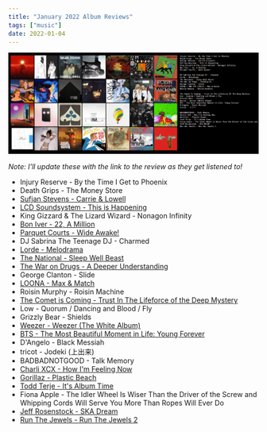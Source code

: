 ```yaml
---
title: "January 2022 Album Reviews"
tags: ["music"]
date: 2022-01-04
---
```


![album cover for mikgazer vol. 1](/images/januaryalbums.jpg#centerbig)

_Note: I'll update these with the link to the review as they get listened to!_

- Injury Reserve - By the Time I Get to Phoenix
- Death Grips - The Money Store
- [Sufjan Stevens - Carrie & Lowell](/posts/carrie-and-lowell-review)
- [LCD Soundsystem - This is Happening](/posts/this-is-happening-review)
- King Gizzard & The Lizard Wizard - Nonagon Infinity
- [Bon Iver - 22, A Million](/posts/twenty-two-million)
- [Parquet Courts - Wide Awake!](/posts/wide-awake-review)
- DJ Sabrina The Teenage DJ - Charmed
- [Lorde - Melodrama](/posts/melodrama-review)
- [The National - Sleep Well Beast](/posts/sleep-well-beast-review)
- [The War on Drugs - A Deeper Understanding](/posts/a-deeper-understanding-review)
- George Clanton - Slide
- [LOONA - Max & Match](/posts/max-and-match-review)
- Roisin Murphy - Roisin Machine
- [The Comet is Coming - Trust In The Lifeforce of the Deep Mystery](/posts/titlotdm-review)
- Low - Quorum / Dancing and Blood / Fly
- Grizzly Bear - Shields
- [Weezer - Weezer (The White Album)](/posts/weezer-white-album-review)
- [BTS - The Most Beautiful Moment in Life: Young Forever](/posts/bts-album-dont-hurt-me-army-review)
- D'Angelo - Black Messiah
- tricot - Jodeki (上出来)
- BADBADNOTGOOD - Talk Memory
- [Charli XCX - How I'm Feeling Now](/posts/how-im-feeling-now-review)
- [Gorillaz - Plastic Beach](/posts/plastic-beach-review)
- [Todd Terje - It's Album Time](/posts/its-album-time-review)
- Fiona Apple - The Idler Wheel Is Wiser Than the Driver of the Screw and Whipping Cords Will Serve You More Than Ropes Will Ever Do
- [Jeff Rosenstock - SKA Dream](/posts/ska-dream-review)
- [Run The Jewels - Run The Jewels 2](/posts/rtj2-review)
